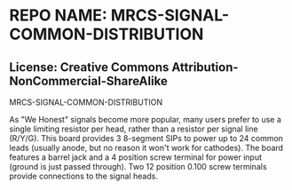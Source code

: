 # REPO NAME:     MRCS-SIGNAL-COMMON-DISTRIBUTION

## License: Creative Commons Attribution-NonCommercial-ShareAlike

 MRCS-SIGNAL-COMMON-DISTRIBUTION

 As "We Honest" signals become more popular, many users prefer to use a single limiting resistor per head, rather than a resistor per signal line (R/Y/G). This board provides 3 8-segment SIPs to 
 power up to 24 common leads (usually anode, but no reason it won't work for cathodes). The board features a barrel jack and a 4 position screw terminal for power input (ground is just passed through).
 Two 12 position 0.100 screw terminals provide connections to the signal heads.

